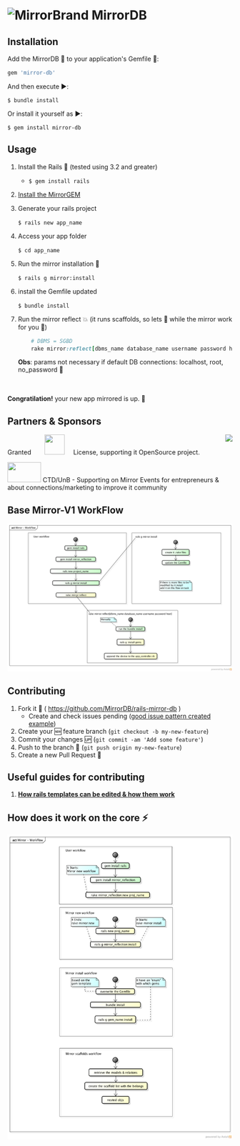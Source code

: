 # ![MirrorBrand](https://avatars1.githubusercontent.com/u/10462330?v=3&s=64)   MirrorDB

## Installation

Add the MirrorDB :gem: to your application's Gemfile :page_facing_up::

```ruby
gem 'mirror-db'
```

And then execute :arrow_forward::

    $ bundle install

Or install it yourself as :arrow_forward::

    $ gem install mirror-db

## Usage
1. Install the Rails :gem: (tested using 3.2 and greater)
    * ``` $ gem install rails ```
2. [Install the MirrorGEM](#installation)
3. Generate your rails project

    ``` $ rails new app_name ```
    
4. Access your app folder

    ``` $ cd app_name ```
    
5. Run the mirror installation :dash:

    ``` $ rails g mirror:install ```
    
6. install the Gemfile updated

    ``` $ bundle install ```
    
7. Run the mirror reflect :boom: (it runs scaffolds, so lets :pizza: while the mirror work for you :tada:)

    ```rake
        # DBMS = SGBD 
        rake mirror:reflect[dbms_name database_name username password host]
    ```
    __Obs__: params not necessary if default DB connections: localhost, root, no_password :beers:

<br><br>
__Congratilation!__ your new app mirrored is up. :tada:


## Partners & Sponsors


<img src="http://infozone.se/2.0/wp-content/uploads/2014/05/jetbrains-logo-300x75.png" height="45px" style="float: right;"/> Granted &nbsp;&nbsp;&nbsp; <img src="https://confluence.jetbrains.com/download/attachments/20237/RUBYDEV?version=1&modificationDate=1373543644000" width="45px" height="45px" style="margin-left: 10px; "/> &nbsp;&nbsp;&nbsp; License, supporting it OpenSource project.


<img src="http://www.itcp.coppe.ufrj.br/ridi/images/incsocsolidaria02.gif" width="75px" height="45px" /> CTD/UnB - Supporting on Mirror Events for entrepreneurs & about connections/marketing to improve it community


## Base Mirror-V1 WorkFlow

![Mirror V1 WorkFlow Diagram](https://github.com/MirrorDB/rails-mirror-db/blob/master/modeling/diagrams/MirrorWorkFlow-V1.png?raw=true)

## Contributing

1. Fork it :twisted_rightwards_arrows: ( https://github.com/MirrorDB/rails-mirror-db )
    * Create and check issues pending ([good issue pattern created example](https://github.com/MirrorDB/rails-mirror-db/issues/12))
2. Create your :new: feature branch (`git checkout -b my-new-feature`)
3. Commit your changes :up: (`git commit -am 'Add some feature'`)
4. Push to the branch :repeat: (`git push origin my-new-feature`)
5. Create a new Pull Request :repeat_one:

## Useful guides for contributing 
1. [__How rails templates can be edited & how them work__](http://technology.stitchfix.com/blog/2014/01/06/rails-app-templates/)


## How does it work on the core :zap:
![Mirror WorkFlow Diagram](https://github.com/MirrorDB/rails-mirror-db/blob/master/modeling/diagrams/MirrorWorkFlow-VN.png?raw=true)
